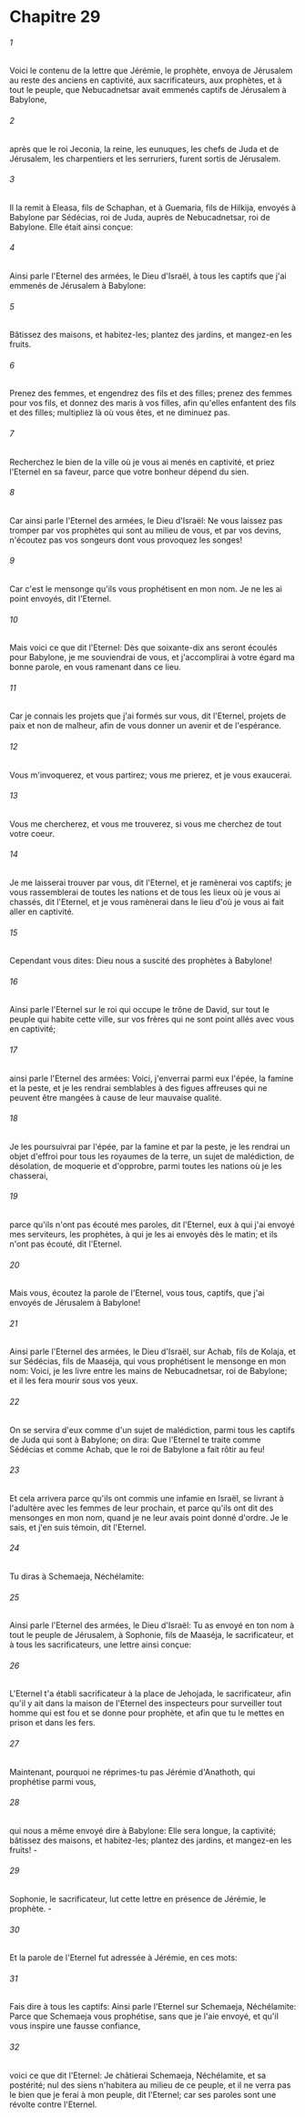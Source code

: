 # Chapitre 29

###### 1
Voici le contenu de la lettre que Jérémie, le prophète, envoya de Jérusalem au reste des anciens en captivité, aux sacrificateurs, aux prophètes, et à tout le peuple, que Nebucadnetsar avait emmenés captifs de Jérusalem à Babylone,
###### 2
après que le roi Jeconia, la reine, les eunuques, les chefs de Juda et de Jérusalem, les charpentiers et les serruriers, furent sortis de Jérusalem.
###### 3
Il la remit à Eleasa, fils de Schaphan, et à Guemaria, fils de Hilkija, envoyés à Babylone par Sédécias, roi de Juda, auprès de Nebucadnetsar, roi de Babylone. Elle était ainsi conçue:
###### 4
Ainsi parle l'Eternel des armées, le Dieu d'Israël, à tous les captifs que j'ai emmenés de Jérusalem à Babylone:
###### 5
Bâtissez des maisons, et habitez-les; plantez des jardins, et mangez-en les fruits.
###### 6
Prenez des femmes, et engendrez des fils et des filles; prenez des femmes pour vos fils, et donnez des maris à vos filles, afin qu'elles enfantent des fils et des filles; multipliez là où vous êtes, et ne diminuez pas.
###### 7
Recherchez le bien de la ville où je vous ai menés en captivité, et priez l'Eternel en sa faveur, parce que votre bonheur dépend du sien.
###### 8
Car ainsi parle l'Eternel des armées, le Dieu d'Israël: Ne vous laissez pas tromper par vos prophètes qui sont au milieu de vous, et par vos devins, n'écoutez pas vos songeurs dont vous provoquez les songes!
###### 9
Car c'est le mensonge qu'ils vous prophétisent en mon nom. Je ne les ai point envoyés, dit l'Eternel.
###### 10
Mais voici ce que dit l'Eternel: Dès que soixante-dix ans seront écoulés pour Babylone, je me souviendrai de vous, et j'accomplirai à votre égard ma bonne parole, en vous ramenant dans ce lieu.
###### 11
Car je connais les projets que j'ai formés sur vous, dit l'Eternel, projets de paix et non de malheur, afin de vous donner un avenir et de l'espérance.
###### 12
Vous m'invoquerez, et vous partirez; vous me prierez, et je vous exaucerai.
###### 13
Vous me chercherez, et vous me trouverez, si vous me cherchez de tout votre coeur.
###### 14
Je me laisserai trouver par vous, dit l'Eternel, et je ramènerai vos captifs; je vous rassemblerai de toutes les nations et de tous les lieux où je vous ai chassés, dit l'Eternel, et je vous ramènerai dans le lieu d'où je vous ai fait aller en captivité.
###### 15
Cependant vous dites: Dieu nous a suscité des prophètes à Babylone!
###### 16
Ainsi parle l'Eternel sur le roi qui occupe le trône de David, sur tout le peuple qui habite cette ville, sur vos frères qui ne sont point allés avec vous en captivité;
###### 17
ainsi parle l'Eternel des armées: Voici, j'enverrai parmi eux l'épée, la famine et la peste, et je les rendrai semblables à des figues affreuses qui ne peuvent être mangées à cause de leur mauvaise qualité.
###### 18
Je les poursuivrai par l'épée, par la famine et par la peste, je les rendrai un objet d'effroi pour tous les royaumes de la terre, un sujet de malédiction, de désolation, de moquerie et d'opprobre, parmi toutes les nations où je les chasserai,
###### 19
parce qu'ils n'ont pas écouté mes paroles, dit l'Eternel, eux à qui j'ai envoyé mes serviteurs, les prophètes, à qui je les ai envoyés dès le matin; et ils n'ont pas écouté, dit l'Eternel.
###### 20
Mais vous, écoutez la parole de l'Eternel, vous tous, captifs, que j'ai envoyés de Jérusalem à Babylone!
###### 21
Ainsi parle l'Eternel des armées, le Dieu d'Israël, sur Achab, fils de Kolaja, et sur Sédécias, fils de Maaséja, qui vous prophétisent le mensonge en mon nom: Voici, je les livre entre les mains de Nebucadnetsar, roi de Babylone; et il les fera mourir sous vos yeux.
###### 22
On se servira d'eux comme d'un sujet de malédiction, parmi tous les captifs de Juda qui sont à Babylone; on dira: Que l'Eternel te traite comme Sédécias et comme Achab, que le roi de Babylone a fait rôtir au feu!
###### 23
Et cela arrivera parce qu'ils ont commis une infamie en Israël, se livrant à l'adultère avec les femmes de leur prochain, et parce qu'ils ont dit des mensonges en mon nom, quand je ne leur avais point donné d'ordre. Je le sais, et j'en suis témoin, dit l'Eternel.
###### 24
Tu diras à Schemaeja, Néchélamite:
###### 25
Ainsi parle l'Eternel des armées, le Dieu d'Israël: Tu as envoyé en ton nom à tout le peuple de Jérusalem, à Sophonie, fils de Maaséja, le sacrificateur, et à tous les sacrificateurs, une lettre ainsi conçue:
###### 26
L'Eternel t'a établi sacrificateur à la place de Jehojada, le sacrificateur, afin qu'il y ait dans la maison de l'Eternel des inspecteurs pour surveiller tout homme qui est fou et se donne pour prophète, et afin que tu le mettes en prison et dans les fers.
###### 27
Maintenant, pourquoi ne réprimes-tu pas Jérémie d'Anathoth, qui prophétise parmi vous,
###### 28
qui nous a même envoyé dire à Babylone: Elle sera longue, la captivité; bâtissez des maisons, et habitez-les; plantez des jardins, et mangez-en les fruits! -
###### 29
Sophonie, le sacrificateur, lut cette lettre en présence de Jérémie, le prophète. -
###### 30
Et la parole de l'Eternel fut adressée à Jérémie, en ces mots:
###### 31
Fais dire à tous les captifs: Ainsi parle l'Eternel sur Schemaeja, Néchélamite: Parce que Schemaeja vous prophétise, sans que je l'aie envoyé, et qu'il vous inspire une fausse confiance,
###### 32
voici ce que dit l'Eternel: Je châtierai Schemaeja, Néchélamite, et sa postérité; nul des siens n'habitera au milieu de ce peuple, et il ne verra pas le bien que je ferai à mon peuple, dit l'Eternel; car ses paroles sont une révolte contre l'Eternel.
